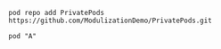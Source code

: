 ```
pod repo add PrivatePods https://github.com/ModulizationDemo/PrivatePods.git
```

```
pod "A"
```
